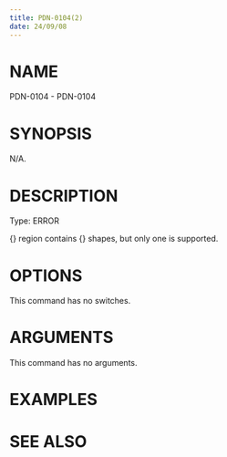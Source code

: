 ```yaml
---
title: PDN-0104(2)
date: 24/09/08
---
```


# NAME

PDN-0104 - PDN-0104

# SYNOPSIS

N/A.

# DESCRIPTION

Type: ERROR

{} region contains {} shapes, but only one is supported.

# OPTIONS

This command has no switches.

# ARGUMENTS

This command has no arguments.

# EXAMPLES

# SEE ALSO
